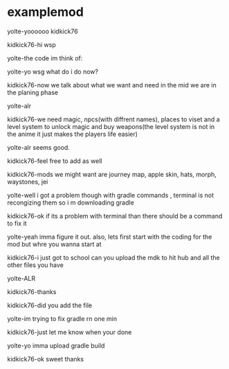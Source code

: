 # examplemod
yolte-yoooooo kidkick76


kidkick76-hi wsp


yolte-the code im think of:


yolte-yo wsg what do i do now?


kidkick76-now we talk about what we want and need in the mid we are in the planing phase


yolte-alr


kidkick76-we need magic, npcs(with diffrent names), places to viset and a level system to unlock magic and buy weapons(the level system is not in the anime it just makes the players life easier)


yolte-alr seems good.

kidkick76-feel free to add as well


kidkick76-mods we might want are journey map, apple skin, hats, morph, waystones, jei


yolte-well i got a problem though with gradle commands , terminal is not recongizing them so i m downloading gradle



kidkick76-ok if its a problem with terminal than there should be a command to fix it

yolte-yeah imma figure it out. also, lets first start with the coding for the mod
but whre you wanna start at


kidkick76-i just got to school can you upload the mdk to hit hub and all the other files you have

yolte-ALR


kidkick76-thanks


kidkick76-did you add the file

yolte-im trying to fix gradle rn one min


kidkick76-just let me know when your done

yolte-yo imma upload gradle build


kidkick76-ok sweet thanks
